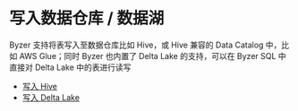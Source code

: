 # 写入数据仓库 / 数据湖

Byzer 支持将表写入至数据仓库比如 Hive，或 Hive 兼容的 Data Catalog 中，比如 AWS Glue；同时 Byzer 也内置了 Delta Lake 的支持，可以在 Byzer SQL 中直接对 Delta Lake 中的表进行读写

- [写入 Hive](/byzer-lang/zh-cn/save_data/dw/hive.md)
- [写入 Delta Lake](/byzer-lang/zh-cn/save_data/dw/delta.md)